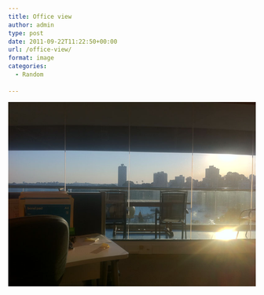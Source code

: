 ```yaml
---
title: Office view
author: admin
type: post
date: 2011-09-22T11:22:50+00:00
url: /office-view/
format: image
categories:
  - Random

---
```

![Nice Office view](/images/2016/09/photo.jpg)
